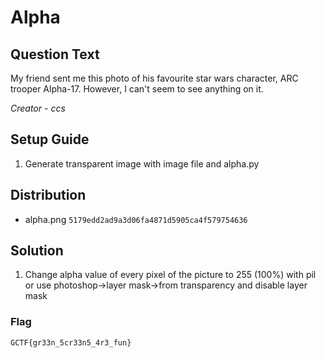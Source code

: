 # Alpha

## Question Text
My friend sent me this photo of his favourite star wars character, ARC trooper Alpha-17. However, I can't seem to see anything on it.

*Creator - ccs*

## Setup Guide
1. Generate transparent image with image file and alpha.py

## Distribution
- alpha.png `5179edd2ad9a3d06fa4871d5905ca4f579754636`

## Solution
1. Change alpha value of every pixel of the picture to 255 (100%) with pil or use photoshop->layer mask->from transparency and disable layer mask

### Flag
`GCTF{gr33n_5cr33n5_4r3_fun}`
